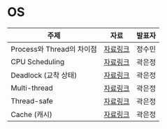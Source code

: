 # OS

| 주제                      | 자료                                                         | 발표자 |
| ------------------------- | ------------------------------------------------------------ | ------ |
| Process와 Thread의 차이점 | [자료링크](https://github.com/catch4/CS/blob/master/OS/1.Process%EC%99%80Thread%EC%B0%A8%EC%9D%B4.md) | 정수민 |
| CPU Scheduling | [자료링크](CPU%20Scheduling.md) | 곽은정 |
| Deadlock (교착 상태) | [자료링크](Deadlock.md) | 곽은정 |
| Multi-thread | [자료링크](Multi-thread.md) | 곽은정 |
| Thread-safe | [자료링크](Thread-safe.md) | 곽은정 |
| Cache (캐시) | [자료링크](Cache.md) | 곽은정 |
